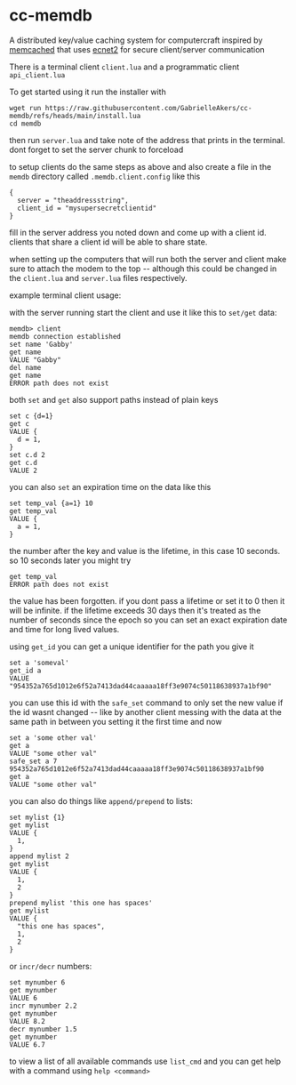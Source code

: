 # cc-memdb

A distributed key/value caching system for computercraft inspired by [memcached](https://memcached.org/) that uses [ecnet2](https://github.com/migeyel/ecnet) for secure client/server communication

There is a terminal client `client.lua` and a programmatic client `api_client.lua`

To get started using it run the installer with

    wget run https://raw.githubusercontent.com/GabrielleAkers/cc-memdb/refs/heads/main/install.lua
    cd memdb

then run `server.lua` and take note of the address that prints in the terminal. dont forget to set the server chunk to forceload

to setup clients do the same steps as above and also create a file in the `memdb` directory called `.memdb.client.config` like this


    {
      server = "theaddressstring",
      client_id = "mysupersecretclientid"
    }

fill in the server address you noted down and come up with a client id. clients that share a client id will be able to share state.

when setting up the computers that will run both the server and client make sure to attach the modem to the top -- although this could be changed in the `client.lua` and `server.lua` files respectively.

example terminal client usage:

with the server running start the client and use it like this to `set/get` data:


    memdb> client
    memdb connection established
    set name 'Gabby'
    get name
    VALUE "Gabby"
    del name
    get name
    ERROR path does not exist

both `set` and `get` also support paths instead of plain keys


    set c {d=1}
    get c
    VALUE {
      d = 1,
    }
    set c.d 2
    get c.d
    VALUE 2

you can also `set` an expiration time on the data like this


    set temp_val {a=1} 10
    get temp_val
    VALUE {
      a = 1,
    }


the number after the key and value is the lifetime, in this case 10 seconds. so 10 seconds later you might try

    get temp_val
    ERROR path does not exist

the value has been forgotten. if you dont pass a lifetime or set it to 0 then it will be infinite. if the lifetime exceeds 30 days then it's treated as the number of seconds since the epoch so you can set an exact expiration date and time for long lived values.

using `get_id` you can get a unique identifier for the path you give it

    set a 'someval'
    get_id a
    VALUE "954352a765d1012e6f52a7413dad44caaaaa18ff3e9074c50118638937a1bf90"

you can use this id with the `safe_set` command to only set the new value if the id wasnt changed -- like by another client messing with the data at the same path in between you setting it the first time and now

    set a 'some other val'
    get a
    VALUE "some other val"
    safe_set a 7 954352a765d1012e6f52a7413dad44caaaaa18ff3e9074c50118638937a1bf90
    get a
    VALUE "some other val"

you can also do things like `append/prepend` to lists:


    set mylist {1}
    get mylist
    VALUE {
      1,
    }
    append mylist 2
    get mylist
    VALUE {
      1,
      2
    }
    prepend mylist 'this one has spaces'
    get mylist
    VALUE {
      "this one has spaces",
      1,
      2
    }


or `incr/decr` numbers:


    set mynumber 6
    get mynumber
    VALUE 6
    incr mynumber 2.2
    get mynumber
    VALUE 8.2
    decr mynumber 1.5
    get mynumber
    VALUE 6.7


to view a list of all available commands use `list_cmd` and you can get help with a command using `help <command>`
